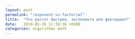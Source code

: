 ```yaml
---
layout: post
permalink: "/exponent-vs-factorial"
title:  "Что растет быстрее, экспонента или факториал?"
date:   2019-05-26 11:38:16 +0300
categories: algorithms math
---
```

